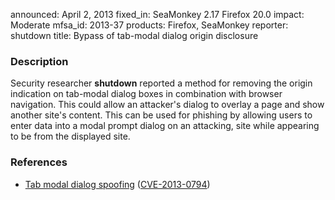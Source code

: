 announced: April 2, 2013
fixed_in: SeaMonkey 2.17
          Firefox 20.0
impact: Moderate
mfsa_id: 2013-37
products: Firefox, SeaMonkey
reporter: shutdown
title: Bypass of tab-modal dialog origin disclosure

<h3>Description</h3>

<p>Security researcher <strong>shutdown</strong> reported a method for
removing the origin indication on tab-modal dialog boxes in combination with browser navigation. This could allow an attacker's dialog to overlay a page and show another site's content. This can be used for phishing by allowing users to enter data into a modal prompt dialog on an attacking, site while appearing to be from the displayed site.
</p>


<h3>References</h3>

<ul>
  <li><a href="https://bugzilla.mozilla.org/show_bug.cgi?id=626775">
      Tab modal dialog spoofing</a> (<a href="http://cve.mitre.org/cgi-bin/cvename.cgi?name=CVE-2013-0794" class="ex-ref">CVE-2013-0794</a>)</li>
</ul>



